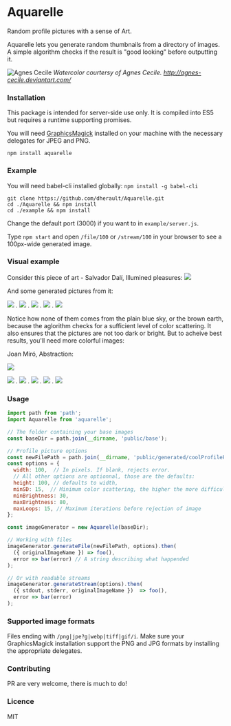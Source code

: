 # Aquarelle

Random profile pictures with a sense of Art.

Aquarelle lets you generate random thumbnails from a directory of images. 
A simple algorithm checks if the result is "good looking" before outputting it.

![Agnes Cecile](http://orig10.deviantart.net/9c1e/f/2012/121/7/0/l__assenza_by_agnes_cecile-d4y6tsc.jpg)
*Watercolor courtersy of Agnes Cecile. http://agnes-cecile.deviantart.com/*


### Installation

This package is intended for server-side use only. It is compiled into ES5 but requires a runtime supporting promises.

You will need [GraphicsMagick](http://www.graphicsmagick.org/) installed on your machine with the necessary delegates for JPEG and PNG.

`npm install aquarelle`

### Example

You will need babel-cli installed globally: `npm install -g babel-cli`

```
git clone https://github.com/dherault/Aquarelle.git
cd ./Aquarelle && npm install
cd ./example && npm install
```
Change the default port (3000) if you want to in `example/server.js`.

Type `npm start` and open `/file/100` or `/stream/100` in your browser to see a 100px-wide generated image.

### Visual example

Consider this piece of art - Salvador Dalí, Illumined pleasures:
![](http://i.imgur.com/HYXVWb1.jpg)

And some generated pictures from it:


![](http://i.imgur.com/HttzZgJ.png) . 
![](http://i.imgur.com/UvnV25A.png) . 
![](http://i.imgur.com/XFqckkF.png) . 
![](http://i.imgur.com/rFyyPcN.png) . 
![](http://i.imgur.com/KVF8clz.png)

Notice how none of them comes from the plain blue sky, or the brown earth, because the aglorithm checks for a sufficient level of color scattering. It also ensures that the pictures are not too dark or bright. But to acheive best results, you'll need more colorful images:

Joan Miró, Abstraction:

![](http://i.imgur.com/H6XyaMB.jpg)

![](http://i.imgur.com/NM23bsN.png) .
![](http://i.imgur.com/JFH3V8h.png) .
![](http://i.imgur.com/JEKbrlP.jpg) .
![](http://i.imgur.com/wxrim3R.png) .
![](http://i.imgur.com/1pSeV1J.png)

### Usage

```javascript
import path from 'path';
import Aquarelle from 'aquarelle';

// The folder containing your base images
const baseDir = path.join(__dirname, 'public/base');

// Profile picture options
const newFilePath = path.join(__dirname, 'public/generated/coolProfilePicture.png');
const options = {
  width: 100,  // In pixels. If blank, rejects error.
  // All other options are optionnal, those are the defaults:
  height: 100, // defaults to width,
  minSD: 15,  // Minimum color scattering, the higher the more difficult to consider the thumbnail good
  minBrightness: 30,
  maxBrightness: 80,
  maxLoops: 15, // Maximum iterations before rejection of image
};

const imageGenerator = new Aquarelle(baseDir);

// Working with files
imageGenerator.generateFile(newFilePath, options).then(
  ({ originalImageName }) => foo(),
  error => bar(error) // A string describing what happended
);

// Or with readable streams
imageGenerator.generateStream(options).then(
  ({ stdout, stderr, originalImageName })  => foo(),
  error => bar(error)
);
```

### Supported image formats

Files ending with `/png|jpe?g|webp|tiff|gif/i`. 
Make sure your GraphicsMagick installation support the PNG and JPG formats by installing the appropriate delegates.

### Contributing

PR are very welcome, there is much to do!

### Licence

MIT
